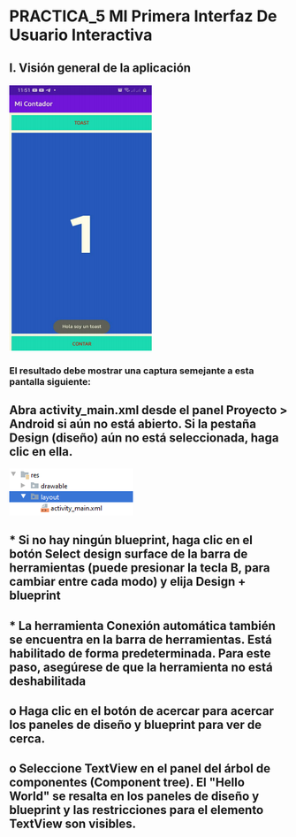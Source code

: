 
# PRACTICA_5  MI Primera Interfaz De Usuario Interactiva

## I. Visión general de la aplicación

<img src="Medios\1.PNG/">

### El resultado debe mostrar una captura semejante a esta pantalla siguiente:

## Abra activity_main.xml desde el panel Proyecto > Android si aún no está abierto. Si la pestaña Design (diseño) aún no está seleccionada, haga clic en ella.

<img src="Medios\2.PNG/">

## * Si no hay ningún blueprint, haga clic en el botón Select design surface de la barra de herramientas (puede presionar la tecla B, para cambiar entre cada modo) y elija Design + blueprint

## * La herramienta Conexión automática también se encuentra en la barra de herramientas. Está habilitado de forma predeterminada. Para este paso, asegúrese de que la herramienta no está deshabilitada

## o Haga clic en el botón de acercar para acercar los paneles de diseño y blueprint para ver de cerca.

## o Seleccione TextView en el panel del árbol de componentes (Component tree). El "Hello World" se resalta en los paneles de diseño y blueprint y las restricciones para el elemento TextView son visibles.

